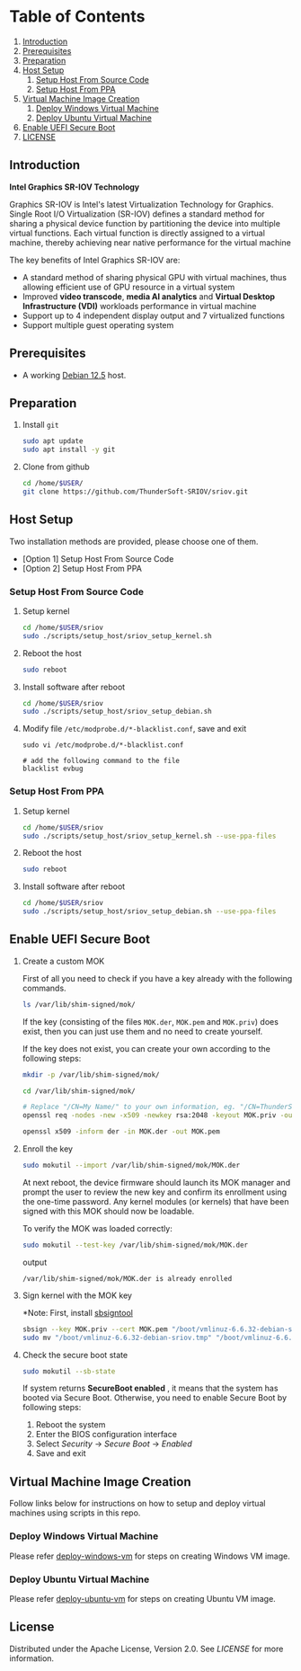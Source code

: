 <!-- TABLE OF CONTENTS -->
# Table of Contents
1. [Introduction](#introduction)
1. [Prerequisites](#prerequisites)
1. [Preparation](#preparation)
1. [Host Setup](#host-setup)
    1. [Setup Host From Source Code](#setup-host-from-source-code)
    1. [Setup Host From PPA](#setup-host-from-ppa)
1. [Virtual Machine Image Creation](#virtual-machine-image-creation)
    1. [Deploy Windows Virtual Machine](#deploy-windows-virtual-machine)
    1. [Deploy Ubuntu Virtual Machine](#deploy-ubuntu-virtual-machine)
1. [Enable UEFI Secure Boot](#enable-uefi-secure-boot)
1. [LICENSE](#license)

<!-- INSTRUCTION -->
## Introduction

**Intel Graphics SR-IOV Technology**

Graphics SR-IOV is Intel's latest Virtualization Technology for Graphics. Single Root I/O Virtualization (SR-IOV) defines a standard method for sharing a physical device function by partitioning the device into multiple virtual functions. Each virtual function is directly assigned to a virtual machine, thereby achieving near native performance for the virtual machine

The key benefits of Intel Graphics SR-IOV are:
  * A standard method of sharing physical GPU with virtual machines, thus allowing efficient use of GPU resource in a virtual system
  * Improved **video transcode**, **media AI analytics** and **Virtual Desktop Infrastructure (VDI)** workloads performance in virtual machine
  * Support up to 4 independent display output and 7 virtualized functions
  * Support multiple guest operating system

<!-- PREREQUISITES -->
## Prerequisites

  * A working [Debian 12.5](https://get.debian.org/images/archive/12.5.0/amd64/iso-dvd/debian-12.5.0-amd64-DVD-1.iso) host.

## Preparation

1. Install `git`

    ```sh
    sudo apt update
    sudo apt install -y git
    ```

2. Clone from github

    ```sh
    cd /home/$USER/
    git clone https://github.com/ThunderSoft-SRIOV/sriov.git
    ```

<!-- HOST SETUP -->
## Host Setup

Two installation methods are provided, please choose one of them.

  * [Option 1] Setup Host From Source Code
  * [Option 2] Setup Host From PPA

### Setup Host From Source Code

1. Setup kernel 

    ```sh
    cd /home/$USER/sriov
    sudo ./scripts/setup_host/sriov_setup_kernel.sh
    ```

2. Reboot the host

    ```sh
    sudo reboot
    ```

3. Install software after reboot

    ```sh
    cd /home/$USER/sriov
    sudo ./scripts/setup_host/sriov_setup_debian.sh
    ```
4. Modify file `/etc/modprobe.d/*-blacklist.conf`,  save and exit

    ```shell
    sudo vi /etc/modprobe.d/*-blacklist.conf

    # add the following command to the file
    blacklist evbug
    ```

### Setup Host From PPA

1. Setup kernel

    ```sh
    cd /home/$USER/sriov
    sudo ./scripts/setup_host/sriov_setup_kernel.sh --use-ppa-files
    ```

2. Reboot the host

    ```sh
    sudo reboot
    ```

3. Install software after reboot

    ```sh
    cd /home/$USER/sriov
    sudo ./scripts/setup_host/sriov_setup_debian.sh --use-ppa-files
    ```

## Enable UEFI Secure Boot

1. Create a custom MOK

    First of all you need to check if you have a key already with the following commands. 

    ```sh
    ls /var/lib/shim-signed/mok/
    ```

    If the key (consisting of the files `MOK.der`, `MOK.pem` and `MOK.priv`) does exist, then you can just use them and no need to create yourself.

    If the key does not exist, you can create your own according to the following steps:

    ```sh
    mkdir -p /var/lib/shim-signed/mok/

    cd /var/lib/shim-signed/mok/

    # Replace "/CN=My Name/" to your own information, eg. "/CN=ThunderSoft/"
    openssl req -nodes -new -x509 -newkey rsa:2048 -keyout MOK.priv -outform DER -out MOK.der -days 36500 -subj "/CN=My Name/"

    openssl x509 -inform der -in MOK.der -out MOK.pem
    ```

2. Enroll the key

    ```sh
    sudo mokutil --import /var/lib/shim-signed/mok/MOK.der
    ```

    At next reboot, the device firmware should launch its MOK manager and prompt the user to review the new key and confirm its enrollment using the one-time password. Any kernel modules (or kernels) that have been signed with this MOK should now be loadable.

    To verify the MOK was loaded correctly:

    ```sh
    sudo mokutil --test-key /var/lib/shim-signed/mok/MOK.der
    ```

    output
    ```
    /var/lib/shim-signed/mok/MOK.der is already enrolled
    ```

3. Sign kernel with the MOK key

    *Note: First, install [sbsigntool](https://packages.debian.org/search?keywords=sbsigntool)

    ```sh
    sbsign --key MOK.priv --cert MOK.pem "/boot/vmlinuz-6.6.32-debian-sriov" --output "/boot/vmlinuz-6.6.32-debian-sriov.tmp"
    sudo mv "/boot/vmlinuz-6.6.32-debian-sriov.tmp" "/boot/vmlinuz-6.6.32-debian-sriov"
    ```

4. Check the secure boot state

    ```sh
    sudo mokutil --sb-state
    ```

    If system returns **SecureBoot enabled** , it means that the system has booted via Secure Boot. Otherwise, you need to enable Secure Boot by following steps: 
    1) Reboot the system
    2) Enter the BIOS configuration interface
    3) Select *Security* -> *Secure Boot* -> *Enabled*
    4) Save and exit


<!-- VIRTUAL MACHINE IMAGE CREATION -->
## Virtual Machine Image Creation

Follow links below for instructions on how to setup and deploy virtual machines using scripts in this repo.

### Deploy Windows Virtual Machine

Please refer [deploy-windows-vm](docs/deploy-windows-vm.md) for steps on creating Windows VM image.

### Deploy Ubuntu Virtual Machine

Please refer [deploy-ubuntu-vm](docs/deploy-ubuntu-vm.md) for steps on creating Ubuntu VM image.

<!-- LICENSE -->
## License

Distributed under the Apache License, Version 2.0. See *LICENSE* for more information.

